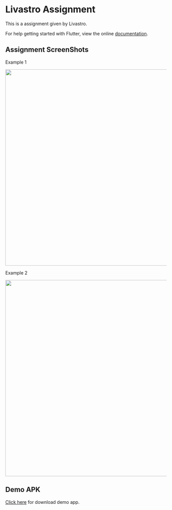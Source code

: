 # Livastro Assignment

This is a assignment given by Livastro.


For help getting started with Flutter, view the online [documentation](https://flutter.io/).


## Assignment ScreenShots

Example 1
<p float="left"> 
<img src="https://firebasestorage.googleapis.com/v0/b/dice-prod-714b2.appspot.com/o/example-1.jpeg?alt=media&token=5f24f776-0f37-4bbe-90ff-f402ce0e6cc2" width="796" height="612">
</p>  

Example 2
<p float="left"> 
<img src="https://firebasestorage.googleapis.com/v0/b/dice-prod-714b2.appspot.com/o/example-2.jpeg?alt=media&token=7d385033-f704-4c31-b145-4204833d673c" width="796" height="612">
</p>


## Demo APK

[Click here](https://github.com/patildarshan66/assignment/blob/master/assets/Livastra-assignment.apk) for download demo app.
